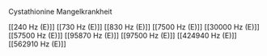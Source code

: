 Cystathionine Mangelkrankheit

[[240 Hz (E)]]
[[730 Hz (E)]]
[[830 Hz (E)]]
[[7500 Hz (E)]]
[[30000 Hz (E)]]
[[57500 Hz (E)]]
[[95870 Hz (E)]]
[[97500 Hz (E)]]
[[424940 Hz (E)]]
[[562910 Hz (E)]]